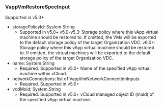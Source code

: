 ### VappVmRestoreSpecInput
Supported in v5.0+

- storagePolicyId: System.String
  - Supported in v5.0+
      v5.0-v5.3: Storage policy where this vApp virtual machine should be restored to. If omitted, the VMs will be exported to the default storage policy of the target Organization VDC.
      v6.0+: Storage policy where this vApp virtual machine should be restored to. If omitted, the virtual machines will be exported to the default storage policy of the target Organization VDC.
- name: System.String
  - Required. Supported in v5.0+
      Name of the specified vApp virtual machine within vCloud.
- networkConnections: list of VappVmNetworkConnectionInputs
  - Required. Supported in v5.0+
- vcdMoid: System.String
  - Required. Supported in v5.0+
      vCloud managed object ID (moid) of the specified vApp virtual machine.
